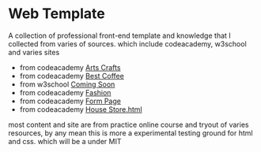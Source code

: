 # Web Template

A collection of professional front-end template and knowledge that I collected from varies of sources. which include codeacademy, w3school and varies sites

- from codeacademy [Arts Crafts](https://linuxbytes.github.io/web-templates/arts-crafts.html)
- from codeacademy [Best Coffee](https://linuxbytes.github.io/web-templates/best-coffee.html)
- from w3school    [Coming Soon](https://linuxbytes.github.io/web-templates/coming_soon.html)
- from codeacademy [Fashion](https://linuxbytes.github.io/web-templates/fashion.html)
- from codeacademy [Form Page](https://linuxbytes.github.io/web-templates/form-page.html)
- from codeacademy [House Store.html](https://linuxbytes.github.io/web-templates/house-store.html)

most content and site are from practice online course and tryout of varies resources, by any mean this is more a experimental testing ground for html and css. which will be a under MIT 
